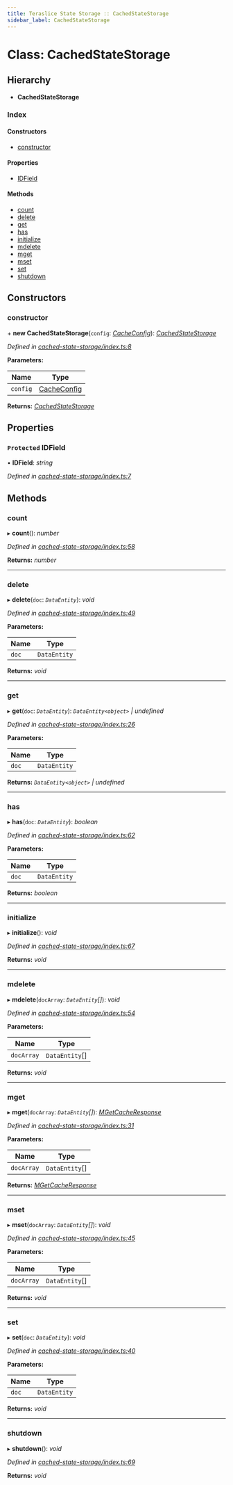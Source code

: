 ```yaml
---
title: Teraslice State Storage :: CachedStateStorage
sidebar_label: CachedStateStorage
---
```


# Class: CachedStateStorage

## Hierarchy

* **CachedStateStorage**

### Index

#### Constructors

* [constructor](cachedstatestorage.md#constructor)

#### Properties

* [IDField](cachedstatestorage.md#protected-idfield)

#### Methods

* [count](cachedstatestorage.md#count)
* [delete](cachedstatestorage.md#delete)
* [get](cachedstatestorage.md#get)
* [has](cachedstatestorage.md#has)
* [initialize](cachedstatestorage.md#initialize)
* [mdelete](cachedstatestorage.md#mdelete)
* [mget](cachedstatestorage.md#mget)
* [mset](cachedstatestorage.md#mset)
* [set](cachedstatestorage.md#set)
* [shutdown](cachedstatestorage.md#shutdown)

## Constructors

###  constructor

\+ **new CachedStateStorage**(`config`: *[CacheConfig](../interfaces/cacheconfig.md)*): *[CachedStateStorage](cachedstatestorage.md)*

*Defined in [cached-state-storage/index.ts:8](https://github.com/terascope/teraslice/blob/b0f73ab9/packages/teraslice-state-storage/src/cached-state-storage/index.ts#L8)*

**Parameters:**

Name | Type |
------ | ------ |
`config` | [CacheConfig](../interfaces/cacheconfig.md) |

**Returns:** *[CachedStateStorage](cachedstatestorage.md)*

## Properties

### `Protected` IDField

• **IDField**: *string*

*Defined in [cached-state-storage/index.ts:7](https://github.com/terascope/teraslice/blob/b0f73ab9/packages/teraslice-state-storage/src/cached-state-storage/index.ts#L7)*

## Methods

###  count

▸ **count**(): *number*

*Defined in [cached-state-storage/index.ts:58](https://github.com/terascope/teraslice/blob/b0f73ab9/packages/teraslice-state-storage/src/cached-state-storage/index.ts#L58)*

**Returns:** *number*

___

###  delete

▸ **delete**(`doc`: *`DataEntity`*): *void*

*Defined in [cached-state-storage/index.ts:49](https://github.com/terascope/teraslice/blob/b0f73ab9/packages/teraslice-state-storage/src/cached-state-storage/index.ts#L49)*

**Parameters:**

Name | Type |
------ | ------ |
`doc` | `DataEntity` |

**Returns:** *void*

___

###  get

▸ **get**(`doc`: *`DataEntity`*): *`DataEntity<object>` | undefined*

*Defined in [cached-state-storage/index.ts:26](https://github.com/terascope/teraslice/blob/b0f73ab9/packages/teraslice-state-storage/src/cached-state-storage/index.ts#L26)*

**Parameters:**

Name | Type |
------ | ------ |
`doc` | `DataEntity` |

**Returns:** *`DataEntity<object>` | undefined*

___

###  has

▸ **has**(`doc`: *`DataEntity`*): *boolean*

*Defined in [cached-state-storage/index.ts:62](https://github.com/terascope/teraslice/blob/b0f73ab9/packages/teraslice-state-storage/src/cached-state-storage/index.ts#L62)*

**Parameters:**

Name | Type |
------ | ------ |
`doc` | `DataEntity` |

**Returns:** *boolean*

___

###  initialize

▸ **initialize**(): *void*

*Defined in [cached-state-storage/index.ts:67](https://github.com/terascope/teraslice/blob/b0f73ab9/packages/teraslice-state-storage/src/cached-state-storage/index.ts#L67)*

**Returns:** *void*

___

###  mdelete

▸ **mdelete**(`docArray`: *`DataEntity`[]*): *void*

*Defined in [cached-state-storage/index.ts:54](https://github.com/terascope/teraslice/blob/b0f73ab9/packages/teraslice-state-storage/src/cached-state-storage/index.ts#L54)*

**Parameters:**

Name | Type |
------ | ------ |
`docArray` | `DataEntity`[] |

**Returns:** *void*

___

###  mget

▸ **mget**(`docArray`: *`DataEntity`[]*): *[MGetCacheResponse](../interfaces/mgetcacheresponse.md)*

*Defined in [cached-state-storage/index.ts:31](https://github.com/terascope/teraslice/blob/b0f73ab9/packages/teraslice-state-storage/src/cached-state-storage/index.ts#L31)*

**Parameters:**

Name | Type |
------ | ------ |
`docArray` | `DataEntity`[] |

**Returns:** *[MGetCacheResponse](../interfaces/mgetcacheresponse.md)*

___

###  mset

▸ **mset**(`docArray`: *`DataEntity`[]*): *void*

*Defined in [cached-state-storage/index.ts:45](https://github.com/terascope/teraslice/blob/b0f73ab9/packages/teraslice-state-storage/src/cached-state-storage/index.ts#L45)*

**Parameters:**

Name | Type |
------ | ------ |
`docArray` | `DataEntity`[] |

**Returns:** *void*

___

###  set

▸ **set**(`doc`: *`DataEntity`*): *void*

*Defined in [cached-state-storage/index.ts:40](https://github.com/terascope/teraslice/blob/b0f73ab9/packages/teraslice-state-storage/src/cached-state-storage/index.ts#L40)*

**Parameters:**

Name | Type |
------ | ------ |
`doc` | `DataEntity` |

**Returns:** *void*

___

###  shutdown

▸ **shutdown**(): *void*

*Defined in [cached-state-storage/index.ts:69](https://github.com/terascope/teraslice/blob/b0f73ab9/packages/teraslice-state-storage/src/cached-state-storage/index.ts#L69)*

**Returns:** *void*

